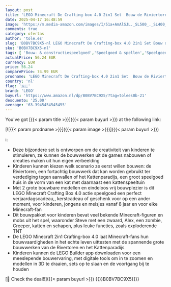```yaml
---
layout: post
title: 'LEGO Minecraft De Crafting-box 4.0 2in1 Set  Bouw de Riviertoren of het Kattenparadijs  Speelgoed met Personages Alex en Steve & Creeper en Zombie Mobs figuren  Cadeau voor Jongens en Meisjes 21249'
date: 2025-04-17 16:48:59
image: 'https://m.media-amazon.com/images/I/51a+AmAlSJL._SL500_._SL400_.jpg'
comments: true
category: ofertas
author: 'tole.es'
slug: 'B0BV7BC9X5-nl LEGO Minecraft De Crafting-box 4.0 2in1 Set Bouw de...'
sku: 'B0BV7BC9X5-nl'
tags: [ 'Bouw- & constructiespeelgoed','Speelgoed & spellen','Speelgoedbouwsets','lego','🇳🇱', ]
actualPrice: 56.24 EUR
currency: EUR
price: 56.24
comparePrice: 74.99 EUR
prodname: 'LEGO Minecraft De Crafting-box 4.0 2in1 Set  Bouw de Riviertoren of het Kattenparadijs  Speelgoed met Personages Alex en Steve & Creeper en Zombie Mobs figuren  Cadeau voor Jongens en Meisjes 21249'
country: 'nl'
flag: '🇳🇱'
brand: 'LEGO'
buyurl: 'https://www.amazon.nl/dp/B0BV7BC9X5/?tag=tolees0b-21'
descuento: '25.00'
average: '63.3945454545455'
---
```


You've got [{{< param title >}}]({{< param buyurl >}}) at the following link:

[![{{< param prodname >}}]({{< param image >}})]({{< param buyurl >}})

ℹ️:

- Deze bijzondere set is ontworpen om de creativiteit van kinderen te stimuleren, ze kunnen de bouwwerken uit de games nabouwen of creaties maken uit hun eigen verbeelding
- Kinderen kunnen kiezen welk scenario ze eerst willen bouwen: de Riviertoren, een fortachtig bouwwerk dat kan worden gebruikt ter verdediging tegen aanvallen of het Kattenparadijs, een groot speelgoed huis in de vorm van een kat met daarnaast een kattenspeeltuin
- Met 2 grote bouwbare modellen en eindeloos vrij bouwplezier is dit LEGO Minecraft Crafting Box 4.0 actie speelgoed een perfect verjaardagscadeau,, kerstcadeau of geschenk voor op een ander moment, voor kinderen, jongens en meisjes vanaf 8 jaar en voor elke Minecraft-fan
- Dit bouwpakket voor kinderen bevat veel bekende Minecraft-figuren en mobs uit het spel, waaronder Steve met een zwaard, Alex, een zombie, Creeper, katten en schapen, plus leuke functies, zoals exploderende TNT
- De LEGO Minecraft 2in1 Crafting-box 4.0 laat Minecraft-fans hun bouwvaardigheden in het echte leven uittesten met de spannende grote bouwwerken van de Rivertoren en het Kattenparadijs
- Kinderen kunnen de LEGO Builder app downloaden voor een meeslepende bouwervaring, met digitale tools om in te zoomen en modellen in 3D te draaien, sets op te slaan en de voortgang bij te houden

[🛒 Check the deal!!]({{< param buyurl >}})
{{<world>}}B0BV7BC9X5{{</world>}}
